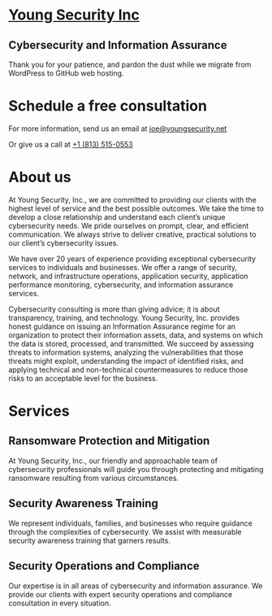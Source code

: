 # [Young Security Inc](https://youngsecurityinc.wordpress.com/)

## **Cybersecurity and Information Assurance**

Thank you for your patience, and pardon the dust while we migrate from WordPress to GitHub web hosting.

# Schedule a free consultation

For more information, send us an email at [joe@youngsecurity.net](mailto:joe@youngsecurity.net)

Or give us a call at <a href="tel:18135150553">+1 (813) 515-0553</a>

# About us

At Young Security, Inc., we are committed to providing our clients with the highest level of service and the best possible outcomes. We take the time to develop a close relationship and understand each client’s unique cybersecurity needs. We pride ourselves on prompt, clear, and efficient communication. We always strive to deliver creative, practical solutions to our client’s cybersecurity issues.

We have over 20 years of experience providing exceptional cybersecurity services to individuals and businesses. We offer a range of security, network, and infrastructure operations, application security, application performance monitoring, cybersecurity, and information assurance services.

Cybersecurity consulting is more than giving advice; it is about transparency, training, and technology. Young Security, Inc. provides honest guidance on issuing an Information Assurance regime for an organization to protect their information assets, data, and systems on which the data is stored, processed, and transmitted. We succeed by assessing threats to information systems, analyzing the vulnerabilities that those threats might exploit, understanding the impact of identified risks, and applying technical and non-technical countermeasures to reduce those risks to an acceptable level for the business.

# Services

## **Ransomware Protection and Mitigation**

At Young Security, Inc., our friendly and approachable team of cybersecurity professionals will guide you through protecting and mitigating ransomware resulting from various circumstances.

## **Security Awareness Training**

We represent individuals, families, and businesses who require guidance through the complexities of cybersecurity. We assist with measurable security awareness training that garners results.

## **Security Operations and Compliance**

Our expertise is in all areas of cybersecurity and information assurance. We provide our clients with expert security operations and compliance consultation in every situation.

